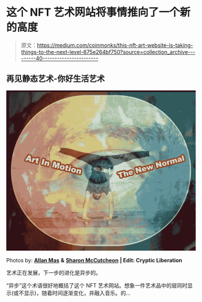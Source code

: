 # 这个 NFT 艺术网站将事情推向了一个新的高度

> 原文：<https://medium.com/coinmonks/this-nft-art-website-is-taking-things-to-the-next-level-675e264bf750?source=collection_archive---------40----------------------->

## 再见静态艺术-你好生活艺术

![](img/f177fd683e01d7957c58da16c670aa39.png)

Photos by: [**Allan Mas**](https://www.pexels.com/@allan-mas?utm_content=attributionCopyText&utm_medium=referral&utm_source=pexels) **&** [**Sharon McCutcheon**](https://www.pexels.com/@mccutcheon?utm_content=attributionCopyText&utm_medium=referral&utm_source=pexels) **| Edit: Cryptic Liberation**

艺术正在发展，下一步的进化是异步的。

“异步”这个术语很好地概括了这个 NFT 艺术网站。想象一件艺术品中的层同时显示(或不显示)，随着时间逐渐变化，并融入音乐。的…
